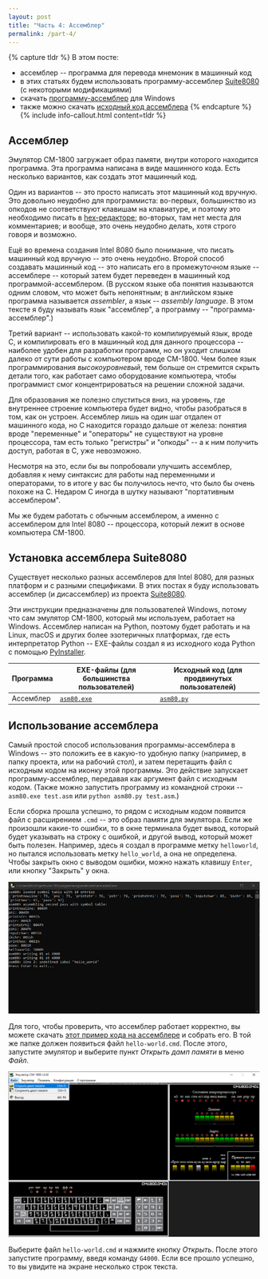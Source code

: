 ```yaml
---
layout: post
title: "Часть 4: Ассемблер"
permalink: /part-4/
---
```


{% capture tldr %}
В этом посте:

- ассемблер -- программа для перевода мнемоник в машинный код
- в этих статьях будем использовать программу-ассемблер [Suite8080](https://github.com/pamoroso/suite8080) (с некоторыми модификациями)
- скачать [программу-ассемблер](/assets/asm/exe/asm80.exe) для Windows
- также можно скачать [исходный код ассемблера](/assets/asm/asm80.py)
{% endcapture %}
{% include info-callout.html content=tldr %}

## Ассемблер

Эмулятор СМ-1800 загружает образ памяти, внутри которого находится программа.
Эта программа написана в виде машинного кода.
Есть несколько вариантов, как создать этот машинный код.

Один из вариантов -- это просто написать этот машинный код вручную.
Это довольно неудобно для программиста:
во-первых, большинство из опкодов не соответствуют клавишам на клавиатуре, и поэтому это необходимо писать в [hex-редакторе](https://ru.wikipedia.org/wiki/Hex-%D1%80%D0%B5%D0%B4%D0%B0%D0%BA%D1%82%D0%BE%D1%80);
во-вторых, там нет места для комментариев;
и вообще, это очень неудобно делать, хотя строго говоря и возможно.

Ещё во времена создания Intel 8080 было понимание, что писать машинный код вручную -- это очень неудобно.
Второй способ создавать машинный код -- это написать его в промежуточном языке -- ассемблере --
который затем будет переведен в машинный код программой-ассемблером.
(В русском языке оба понятия называются одним словом, что может быть непонятным;
в английском языке программа называется *assembler*, а язык -- *assembly language*.
В этом тексте я буду называть язык "ассемблер", а программу -- "программа-ассемблер".)

Третий вариант -- использовать какой-то компилируемый язык, вроде C, и компилировать его в машинный код для данного процессора --
наиболее удобен для разработки программ, но он уходит слишком далеко от сути работы с компьютером вроде СМ-1800.
Чем более язык программирования *высокоуровневый*, тем больше он стремится скрыть детали того, как работает само оборудование компьютера,
чтобы программист смог концентрироваться на решении сложной задачи.

Для образования же полезно спуститься вниз, на уровень, где внутреннее строение компьютера будет видно, чтобы разобраться в том, как он устроен.
Ассемблер лишь на один шаг отдален от машинного кода, но C находится гораздо дальше от железа: понятия вроде "переменные" и "операторы"
не существуют на уровне процессора, там есть только "регистры" и "опкоды" -- а к ним получить доступ, работая в C, уже невозможно.

Несмотря на это, если бы вы попробовали улучшить ассемблер, добавляя к нему синтаксис для работы над переменными и операторами,
то в итоге у вас бы получилось нечто, что было бы очень похоже на C.
Недаром C иногда в шутку называют "портативным ассемблером".

Мы же будем работать с обычным ассемблером, а именно с ассемблером для Intel 8080 -- процессора, который лежит в основе компьютера СМ-1800.

## Установка ассемблера Suite8080

Существует несколько разных ассемблеров для Intel 8080, для разных платформ и с разными спецификами.
В этих постах я буду использовать ассемблер (и дисассемблер) из проекта [Suite8080](https://github.com/pamoroso/suite8080).

Эти инструкции предназначены для пользователей Windows, потому что сам эмулятор СМ-1800, который мы используем, работает на Windows.
Ассемблер написан на Python, поэтому будет работать и на Linux, macOS и других более эзотеричных платформах, где есть интерпретатор Python --
EXE-файлы создал я из исходного кода Python с помощью [PyInstaller](https://pypi.org/project/pyinstaller/).

| Программа | EXE-файлы (для большинства пользователей) | Исходный код (для продвинутых пользователей) |
| --- | --- | --- |
| Ассемблер | [`asm80.exe`](/assets/asm/exe/asm80.exe) | [`asm80.py`](/suite8080-cm1800/suite8080/asm80.py) |

## Использование ассемблера

Самый простой способ использования программы-ассемблера в Windows -- это положить ее в какую-то удобную папку (например, в папку проекта, или на рабочий стол), и затем перетащить файл с исходным кодом на иконку этой программы.
Это действие запускает программу-ассемблер, передавая как аргумент файл с исходным кодом.
(Также можно запустить программу из командной строки -- `asm80.exe test.asm` или `python asm80.py test.asm`.)

Если сборка прошла успешно, то рядом с исходным кодом появится файл с расширением `.cmd` -- это образ памяти для эмулятора.
Если же произошли какие-то ошибки, то в окне терминала будет вывод, который будет указывать на строку с ошибкой, и другой вывод, который может быть полезен.
Например, здесь я создал в программе метку `helloworld`, но пытался использовать метку `hello_world`, а она не определена.
Чтобы закрыть окно с выводом ошибки, можно нажать клавишу `Enter`, или кнопку "Закрыть" у окна.

![Пример сообщения об ошибке](/images/asm80_error.png)

Для того, чтобы проверить, что ассемблер работает корректно, вы можете скачать [этот пример кода на ассемблере](/assets/asm/hello-world.asm) и собрать его.
В той же папке должен появиться файл `hello-world.cmd`.
После этого, запустите эмулятор и выберите пункт *Открыть дамп памяти* в меню *Файл*.

![Открыть дамп памяти](/images/emuscr/open-dump.png)

Выберите файл `hello-world.cmd` и нажмите кнопку *Открыть*.
После этого запустите программу, введя команду `G4000`.
Если все прошло успешно, то вы увидите на экране несколько строк текста.